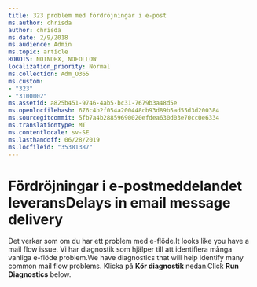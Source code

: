```yaml
---
title: 323 problem med fördröjningar i e-post
ms.author: chrisda
author: chrisda
ms.date: 2/9/2018
ms.audience: Admin
ms.topic: article
ROBOTS: NOINDEX, NOFOLLOW
localization_priority: Normal
ms.collection: Adm_O365
ms.custom:
- "323"
- "3100002"
ms.assetid: a825b451-9746-4ab5-bc31-7679b3a48d5e
ms.openlocfilehash: 676c4b2f054a200448cb93d89b5ad55d3d200384
ms.sourcegitcommit: 5fb7a4b28859690020efdea630d03e70cc0e6334
ms.translationtype: MT
ms.contentlocale: sv-SE
ms.lasthandoff: 06/28/2019
ms.locfileid: "35381387"
---
```

# <a name="delays-in-email-message-delivery"></a><span data-ttu-id="70675-102">Fördröjningar i e-postmeddelandet leverans</span><span class="sxs-lookup"><span data-stu-id="70675-102">Delays in email message delivery</span></span>

<span data-ttu-id="70675-103">Det verkar som om du har ett problem med e-flöde.</span><span class="sxs-lookup"><span data-stu-id="70675-103">It looks like you have a mail flow issue.</span></span> <span data-ttu-id="70675-104">Vi har diagnostik som hjälper till att identifiera många vanliga e-flöde problem.</span><span class="sxs-lookup"><span data-stu-id="70675-104">We have diagnostics that will help identify many common mail flow problems.</span></span> <span data-ttu-id="70675-105">Klicka på **Kör diagnostik** nedan.</span><span class="sxs-lookup"><span data-stu-id="70675-105">Click **Run Diagnostics** below.</span></span>
